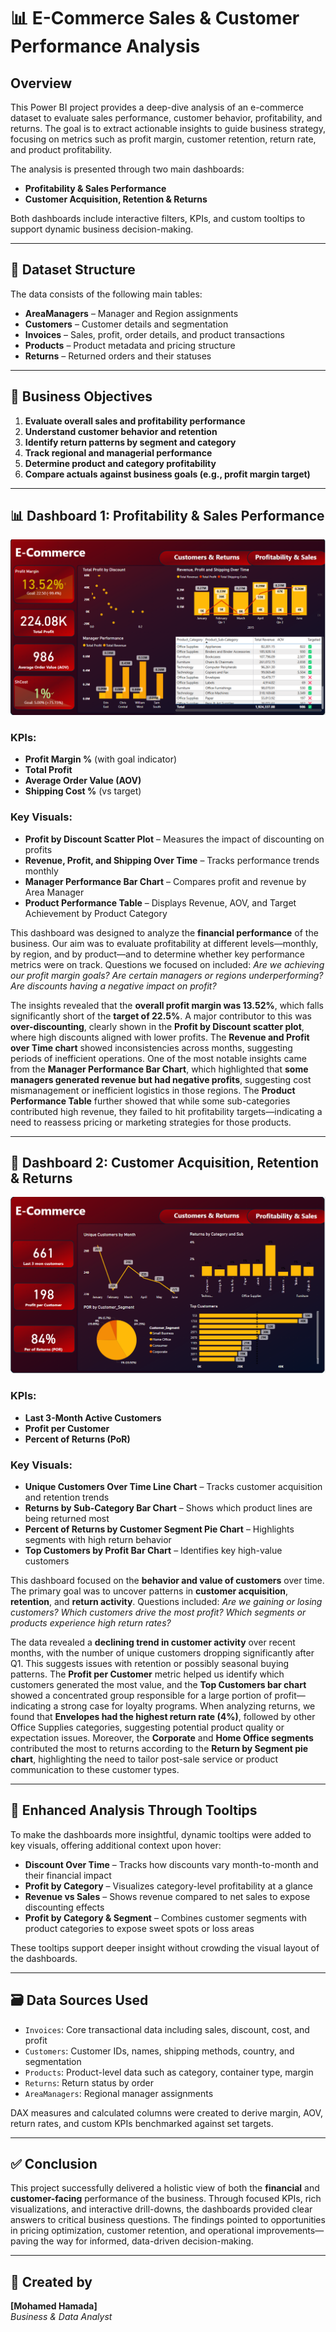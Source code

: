 # 📊 E-Commerce Sales & Customer Performance Analysis

## Overview

This Power BI project provides a deep-dive analysis of an e-commerce dataset to evaluate sales performance, customer behavior, profitability, and returns. The goal is to extract actionable insights to guide business strategy, focusing on metrics such as profit margin, customer retention, return rate, and product profitability.

The analysis is presented through two main dashboards:
- **Profitability & Sales Performance**
- **Customer Acquisition, Retention & Returns**

Both dashboards include interactive filters, KPIs, and custom tooltips to support dynamic business decision-making.

---

## 📁 Dataset Structure

The data consists of the following main tables:

- **AreaManagers** – Manager and Region assignments
- **Customers** – Customer details and segmentation
- **Invoices** – Sales, profit, order details, and product transactions
- **Products** – Product metadata and pricing structure
- **Returns** – Returned orders and their statuses

---

## 🎯 Business Objectives

1. **Evaluate overall sales and profitability performance**
2. **Understand customer behavior and retention**
3. **Identify return patterns by segment and category**
4. **Track regional and managerial performance**
5. **Determine product and category profitability**
6. **Compare actuals against business goals (e.g., profit margin target)**

---

## 📊 Dashboard 1: Profitability & Sales Performance
![Profitability&Sales](Profitability&Sales.png)

### KPIs:
- **Profit Margin %** (with goal indicator)
- **Total Profit**
- **Average Order Value (AOV)**
- **Shipping Cost %** (vs target)

### Key Visuals:
- **Profit by Discount Scatter Plot** – Measures the impact of discounting on profits  
- **Revenue, Profit, and Shipping Over Time** – Tracks performance trends monthly  
- **Manager Performance Bar Chart** – Compares profit and revenue by Area Manager  
- **Product Performance Table** – Displays Revenue, AOV, and Target Achievement by Product Category  

This dashboard was designed to analyze the **financial performance** of the business. Our aim was to evaluate profitability at different levels—monthly, by region, and by product—and to determine whether key performance metrics were on track. Questions we focused on included: *Are we achieving our profit margin goals? Are certain managers or regions underperforming? Are discounts having a negative impact on profit?*

The insights revealed that the **overall profit margin was 13.52%**, which falls significantly short of the **target of 22.5%**. A major contributor to this was **over-discounting**, clearly shown in the **Profit by Discount scatter plot**, where high discounts aligned with lower profits. The **Revenue and Profit over Time chart** showed inconsistencies across months, suggesting periods of inefficient operations. One of the most notable insights came from the **Manager Performance Bar Chart**, which highlighted that **some managers generated revenue but had negative profits**, suggesting cost mismanagement or inefficient logistics in those regions. The **Product Performance Table** further showed that while some sub-categories contributed high revenue, they failed to hit profitability targets—indicating a need to reassess pricing or marketing strategies for those products.

---

## 👥 Dashboard 2: Customer Acquisition, Retention & Returns
![Customer&Returns](Customer&Returns.png)

### KPIs:
- **Last 3-Month Active Customers**
- **Profit per Customer**
- **Percent of Returns (PoR)**

### Key Visuals:
- **Unique Customers Over Time Line Chart** – Tracks customer acquisition and retention trends  
- **Returns by Sub-Category Bar Chart** – Shows which product lines are being returned most  
- **Percent of Returns by Customer Segment Pie Chart** – Highlights segments with high return behavior  
- **Top Customers by Profit Bar Chart** – Identifies key high-value customers  

This dashboard focused on the **behavior and value of customers** over time. The primary goal was to uncover patterns in **customer acquisition**, **retention**, and **return activity**. Questions included: *Are we gaining or losing customers? Which customers drive the most profit? Which segments or products experience high return rates?*

The data revealed a **declining trend in customer activity** over recent months, with the number of unique customers dropping significantly after Q1. This suggests issues with retention or possibly seasonal buying patterns. The **Profit per Customer** metric helped us identify which customers generated the most value, and the **Top Customers bar chart** showed a concentrated group responsible for a large portion of profit—indicating a strong case for loyalty programs. When analyzing returns, we found that **Envelopes had the highest return rate (4%)**, followed by other Office Supplies categories, suggesting potential product quality or expectation issues. Moreover, the **Corporate** and **Home Office segments** contributed the most to returns according to the **Return by Segment pie chart**, highlighting the need to tailor post-sale service or product communication to these customer types.

---

## 🎯 Enhanced Analysis Through Tooltips

To make the dashboards more insightful, dynamic tooltips were added to key visuals, offering additional context upon hover:
- **Discount Over Time** – Tracks how discounts vary month-to-month and their financial impact
- **Profit by Category** – Visualizes category-level profitability at a glance
- **Revenue vs Sales** – Shows revenue compared to net sales to expose discounting effects
- **Profit by Category & Segment** – Combines customer segments with product categories to expose sweet spots or loss areas

These tooltips support deeper insight without crowding the visual layout of the dashboards.

---

## 🗃️ Data Sources Used

- `Invoices`: Core transactional data including sales, discount, cost, and profit  
- `Customers`: Customer IDs, names, shipping methods, country, and segmentation  
- `Products`: Product-level data such as category, container type, margin  
- `Returns`: Return status by order  
- `AreaManagers`: Regional manager assignments

DAX measures and calculated columns were created to derive margin, AOV, return rates, and custom KPIs benchmarked against set targets.

---

## ✅ Conclusion

This project successfully delivered a holistic view of both the **financial** and **customer-facing** performance of the business. Through focused KPIs, rich visualizations, and interactive drill-downs, the dashboards provided clear answers to critical business questions. The findings pointed to opportunities in pricing optimization, customer retention, and operational improvements—paving the way for informed, data-driven decision-making.

---

## 👤 Created by  
**[Mohamed Hamada]**  
*Business & Data Analyst*

